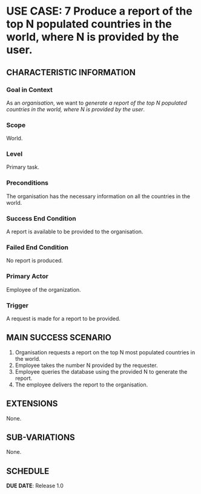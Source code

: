 # USE CASE: 7 Produce a report of the top N populated countries in the world, where N is provided by the user.

## CHARACTERISTIC INFORMATION

### Goal in Context

As an *organisation*, we want to *generate a report of the top N populated countries in the world, where N is provided by the user*.

### Scope

World.

### Level

Primary task.

### Preconditions

The organisation has the necessary information on all the countries in the world.

### Success End Condition

A report is available to be provided to the organisation.

### Failed End Condition

No report is produced.

### Primary Actor

Employee of the organization.

### Trigger

A request is made for a report to be provided.

## MAIN SUCCESS SCENARIO

1. Organisation requests a report on the top N most populated countries in the world.
2. Employee takes the number N provided by the requester.
3. Employee queries the database using the provided N to generate the report.
4. The employee delivers the report to the organisation.

## EXTENSIONS

None.

## SUB-VARIATIONS

None.

## SCHEDULE

**DUE DATE**: Release 1.0